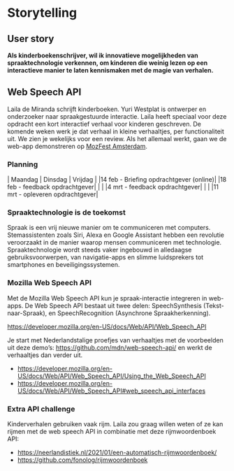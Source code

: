 # Storytelling

## User story

**Als kinderboekenschrijver,
wil ik innovatieve mogelijkheden van spraaktechnologie verkennen, 
om kinderen die weinig lezen op een interactieve manier te laten kennismaken met de magie van verhalen.**

<!-- As a children's book author, I want to experiment with innovative Dutch-language voice interaction patterns, so I can tell my stories in an entirely new way. -->

## Web Speech API

Laila de Miranda schrijft kinderboeken. Yuri Westplat is ontwerper en onderzoeker naar spraakgestuurde interactie. Laila heeft speciaal voor deze opdracht een kort interactief verhaal voor kinderen geschreven. De komende weken werk je dat verhaal in kleine verhaaltjes, per functionaliteit uit. We zien je wekelijks voor een review. Als het allemaal werkt, gaan we de web-app demonstreren op [MozFest Amsterdam](https://www.mozillafestival.org/nl/).

### Planning

| Maandag | Dinsdag | Vrijdag  |
|14 feb - Briefing opdrachtgever (online)| |18 feb - feedback opdrachtgever|
| | |4 mrt - feedback opdrachtgever|
| | |11 mrt - opleveren opdrachtgever|


### Spraaktechnologie is de toekomst

Spraak is een vrij nieuwe manier om te communiceren met computers. Stemassistenten zoals Siri, Alexa en Google Assistant hebben een revolutie veroorzaakt in de manier waarop mensen communiceren met technologie. Spraaktechnologie wordt steeds vaker ingebouwd in alledaagse gebruiksvoorwerpen, van navigatie-apps en slimme luidsprekers tot smartphones en beveiligingssystemen.

### Mozilla Web Speech API

Met de Mozilla Web Speech API kun je spraak-interactie integreren in web-apps. De Web Speech API bestaat uit twee delen: SpeechSynthesis (Tekst-naar-Spraak), en SpeechRecognition (Asynchrone Spraakherkenning).

https://developer.mozilla.org/en-US/docs/Web/API/Web_Speech_API

Je start met Nederlandstalige proefjes van verhaaltjes met de voorbeelden uit deze demo’s:  https://github.com/mdn/web-speech-api/ en werkt de verhaaltjes dan verder uit.

- https://developer.mozilla.org/en-US/docs/Web/API/Web_Speech_API/Using_the_Web_Speech_API
- https://developer.mozilla.org/en-US/docs/Web/API/Web_Speech_API#web_speech_api_interfaces

### Extra API challenge

Kinderverhalen gebruiken vaak rijm. Laila zou graag willen weten of ze kan rijmen met de web speech API in combinatie met deze rijmwoordenboek API:

- https://neerlandistiek.nl/2021/01/een-automatisch-rijmwoordenboek/
- https://github.com/fonolog/rijmwoordenboek
